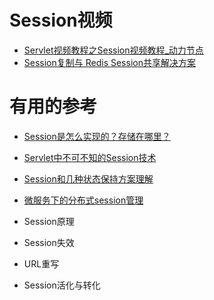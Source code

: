 


# Session视频

  * [Servlet视频教程之Session视频教程_动力节点](https://www.bilibili.com/video/av14745151?from=search&seid=9585476121759628694)
  * [Session复制与 Redis Session共享解决方案](https://www.bilibili.com/video/av24880545/?spm_id_from=333.788.videocard.0)

# 有用的参考

* [Session是怎么实现的？存储在哪里？](https://blog.csdn.net/qq_15096707/article/details/74012116)

* [Servlet中不可不知的Session技术](https://blog.csdn.net/qq_15096707/article/details/71081313?ops_request_misc=%257B%2522request%255Fid%2522%253A%2522158511317919725222411157%2522%252C%2522scm%2522%253A%252220140713.130056874..%2522%257D&request_id=158511317919725222411157&biz_id=0&utm_source=distribute.pc_search_result.none-task)

* [Session和几种状态保持方案理解](https://www.cnblogs.com/cxzdy/p/3760313.html)

* [微服务下的分布式session管理](https://juejin.im/post/5d08b4185188250a8b1fd66f)

* Session原理
* Session失效
* URL重写
* Session活化与转化

